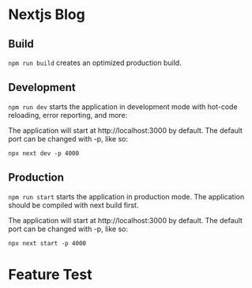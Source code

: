 # Nextjs Blog

## Build

`npm run build` creates an optimized production build.

## Development

`npm run dev` starts the application in development mode with hot-code reloading, error reporting, and more:

The application will start at http://localhost:3000 by default. The default port can be changed with -p, like so:

`npx next dev -p 4000`

## Production

`npm run start` starts the application in production mode. The application should be compiled with next build first.

The application will start at http://localhost:3000 by default. The default port can be changed with -p, like so:

`npx next start -p 4000`

# Feature Test
